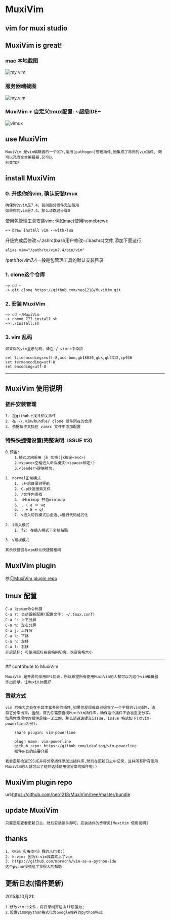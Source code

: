 # MuxiVim
## vim for muxi studio

## MuxiVim is great!
### mac 本地截图
![my_vim](http://7xj431.com1.z0.glb.clouddn.com/屏幕快照%202015-09-18%20上午11.03.55.png) <br/>

### 服务器端截图
![my_vim](http://7xj431.com1.z0.glb.clouddn.com/屏幕快照%202015-09-24%20上午12.45.15.png) <br/>

### MuxiVim + 自定义tmux配置: ~超级IDE~
![vimux](http://7xj431.com1.z0.glb.clouddn.com/ppp) <br/>

## use MuxiVim

    MuxiVim 是vim编辑器的一个DIY,采用[pathogen]管理插件,她集成了常用的vim插件, 既可以充当文本编辑器,又可以
    秒变IDE

## install MuxiVim
### 0. 升级你的vim, 确认安装tmux

    确保你的vim是7.4，否则部分插件无法使用
    如果你的vim是7.4，那么请跳过步骤0

使用包管理工具安装vim: 例如mac(使用homebrew):

    ~> brew install vim --with-lua

升级完成后修改~/.zshrc(bash用户修改~/.bashrc)文件,添加下面这行

    alias vim="/path/to/vim7.4/bin/vim"

/path/to/vim7.4一般是包管理工具的默认安装目录

### 1. clone这个仓库

    ~> cd ~
    ~> git clone https://github.com/neo1218/MuxiVim.git

### 2. 安装 MuxiVim

    ~> cd ~/MuxiVim
    ~> chmod 777 install.sh
    ~> ./install.sh

### 3. vim 乱码

    如果你的vim显示乱码，请在~/.vimrc中添加

    set fileencodings=utf-8,ucs-bom,gb18030,gbk,gb2312,cp936
    set termencoding=utf-8
    set encoding=utf-8

<hr/>

## MuxiVim 使用说明
### 插件安装管理

    1. 在github上找寻相关插件
    2. 在 ~/.vim/bundle/ clone 插件所在的仓库
    3. 依据插件文档在 vimrc 文件中添加配置

### 特殊快捷键设置(完整说明: ISSUE #3)

    0.预备:
        1.模式之间采用 jk 切换(jk绑定<esc>)
        2.<space>空格进入命令模式(<space>绑定:)
        3.<leader>键映射为,

    1. normal正常模式
        1. ;开启目录树导航
        2. C-p快速搜索文件
        3. /文件内查找
        4. :Minimap 开启minimap
        5. , + e ＝ wq
        6. , + E = q!
        7. v进入可视模式后全选,=进行代码格式化

    2. i插入模式
        1. f2: 在插入模式下复制粘贴

    3. v可视模式

    其余快捷键与vim默认快捷键相同

## MuxiVim plugin

参见[MuxiVim plugin repo]()

## tmux 配置

	C-a 为tmux命令热键
	C-a r: 自动跟新配置(配置文件: ~/.tmux.conf)
	C-a ": 上下分屏
	C-a %: 左右分屏
	C-a j: 上移屏
	C-a k: 下移
	C-a h: 左移
	C-a l: 右移
	开启鼠标: 可使用鼠标在窗格间切换、改变窗格大小

<hr/>
## contribute to MuxiVim

    MuxiVim 是开源的采用GPL协议，所以希望所有使用MuxiVim的人都可以为这个vim编辑器
    作出贡献，让MuxiVim更好

### 贡献方式

    vim 的强大之处在于其丰富多彩的插件,如果你发现或自己编写了一个不错的vim插件，请
    将它分享出来。当然，首先你需要查阅MuxiVim插件库，确保这个插件不会被重复分享。
    如果你发现你的插件是独一无二的，那么请速速提交issue, issue 格式如下(以vim-powerline为例):

        share plugin: vim-powerline

        plugn name: vim-powerline
        github repo: https://github.com/Lokaltog/vim-powerline
        插件用处的简要介绍

    我会定期检查ISSUE并将分享插件添加进插件库,然后在更新日志中记录，这样所有所有使用
    MuxiVim的人就可以了结并选择使用你分享的插件啦:)

## MuxiVim plugin repo
url:https://github.com/neo1218/MuxiVim/tree/master/bundle <br/>

## update MuxiVim

    只要定期查看更新日志，然后安装插件即可，安装插件的步骤见[MuxiVim 使用说明]

## thanks

    1. 《vim 实用技巧》我的入门书:)
    2. k-vim: 因为k-vim我喜欢上了vim
    3. https://github.com/mbrochh/vim-as-a-python-ide
    这个pycon视频给了我很大的帮助


## 更新日志(插件更新)
2015年10月21:

    1.修改vimrc文件，将目录树开启由ff设置为;
    2.设置vim的python格式化为Google推荐的python格式
